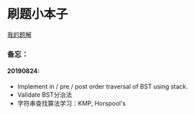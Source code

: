 # 刷题小本子

[我的题解](Problems/Problems)

### 备忘：

#### 20190824:

* Implement in / pre / post order traversal of BST using stack.
* Validate BST分治法
* 字符串查找算法学习：KMP, Horspool's

